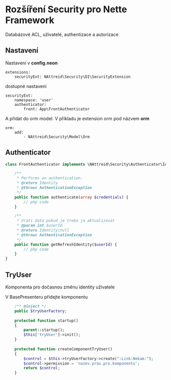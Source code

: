 # Rozšíření Security pro Nette Framework
Databázové ACL, uživatelé, authentizace a autorizace

## Nastavení
Nastavení v **config.neon**
```neon
extensions:
    securityExt: NAttreid\Security\DI\SecurityExtension
```

dostupné nastavení
```neon
securityExt:
    namespace: 'user'
    authenticator:
        front: App\FrontAuthenticator
```

A přidat do orm model. V příkladu je extension orm pod názvem **orm**
```neon
orm:
    add:
        - NAttreid\Security\Model\Orm
```

## Authenticator
```php
class FrontAuthenticator implements \NAttreid\Security\Authenticator\IAuthenticator {

    /**
     * Performs an authentication.
     * @return Identity
     * @throws AuthenticationException
     */
    public function authenticate(array $credentials) {
        // php code
    }

    /**
	 * Vrati data pokud je treba ja aktualizovat
	 * @param int $userId
	 * @return Identity|null
	 * @throws AuthenticationException
	 */
    public function getRefreshIdentity($userId) {
        // php code
    }
}
```

## TryUser
Komponenta pro dočasnou změnu identity uživatele

V BasePresenteru přidejte komponentu
```php
    /** @inject */
    public $tryUserFactory;
    
    protected function startup()
    {
        parent::startup();
        $this['tryUser']->init();
    }
    
    protected function createComponentTryUser()
    {
        $control = $this->tryUserFactory->create(":Link:Nekam:");
        $control->permission = 'nazev.prav.pro.komponentu';
        return $control;
    }
```